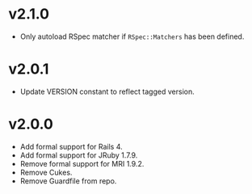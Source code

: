 # v2.1.0

- Only autoload RSpec matcher if `RSpec::Matchers` has been defined.

# v2.0.1

- Update VERSION constant to reflect tagged version.

# v2.0.0

- Add formal support for Rails 4.
- Add formal support for JRuby 1.7.9.
- Remove formal support for MRI 1.9.2.
- Remove Cukes.
- Remove Guardfile from repo.
